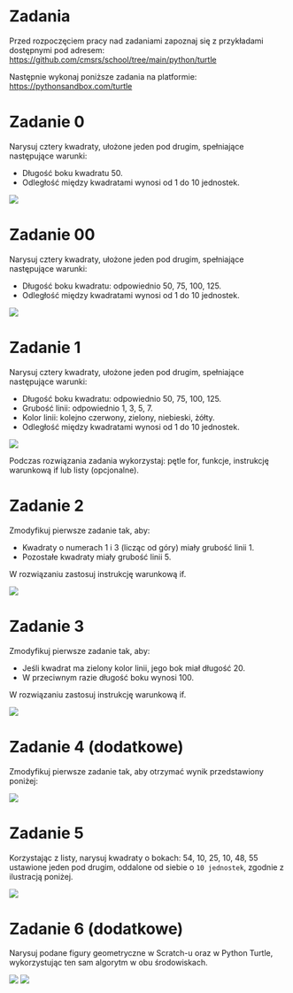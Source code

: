 # Zadania

Przed rozpoczęciem pracy nad zadaniami zapoznaj się z przykładami dostępnymi pod adresem:
https://github.com/cmsrs/school/tree/main/python/turtle

Następnie wykonaj poniższe zadania na platformie:
https://pythonsandbox.com/turtle


# Zadanie 0

Narysuj cztery kwadraty, ułożone jeden pod drugim, spełniające następujące warunki:

- Długość boku kwadratu 50.
- Odległość między kwadratami wynosi od 1 do 10 jednostek.

<img src="./img/task0.png" />


# Zadanie 00

Narysuj cztery kwadraty, ułożone jeden pod drugim, spełniające następujące warunki:

- Długość boku kwadratu: odpowiednio 50, 75, 100, 125.
- Odległość między kwadratami wynosi od 1 do 10 jednostek.

<img src="./img/task00.png" />


# Zadanie 1

Narysuj cztery kwadraty, ułożone jeden pod drugim, spełniające następujące warunki:

- Długość boku kwadratu: odpowiednio 50, 75, 100, 125.
- Grubość linii: odpowiednio 1, 3, 5, 7.
- Kolor linii: kolejno czerwony, zielony, niebieski, żółty.
- Odległość między kwadratami wynosi od 1 do 10 jednostek.

<img src="./img/task1.png" />

Podczas rozwiązania zadania wykorzystaj: pętle for, funkcje, instrukcję warunkową if lub listy (opcjonalne).


# Zadanie 2

Zmodyfikuj pierwsze zadanie tak, aby:

- Kwadraty o numerach 1 i 3 (licząc od góry) miały grubość linii 1.
- Pozostałe kwadraty miały grubość linii 5.

W rozwiązaniu zastosuj instrukcję warunkową if.

<img src="./img/task2.png" />

# Zadanie 3

Zmodyfikuj pierwsze zadanie tak, aby:

- Jeśli kwadrat ma zielony kolor linii, jego bok miał długość 20.
- W przeciwnym razie długość boku wynosi 100.

W rozwiązaniu zastosuj instrukcję warunkową if.

<img src="./img/task3.png" />

# Zadanie 4 (dodatkowe)

Zmodyfikuj pierwsze zadanie tak, aby otrzymać wynik przedstawiony poniżej:

<img src="./img/task4.png" />

# Zadanie 5

Korzystając z listy, narysuj kwadraty o bokach: 54, 10, 25, 10, 48, 55 ustawione jeden pod drugim, oddalone od siebie o ```10 jednostek```, zgodnie z ilustracją poniżej.

<img src="./img/task5.png" />

# Zadanie 6 (dodatkowe)

Narysuj podane figury geometryczne w Scratch-u oraz w Python Turtle, wykorzystując ten sam algorytm w obu środowiskach.

<img src="../../scratch/szachownica_kwadraty_przekatne.png" >

<img src="../../python/lo/recursion/task4.png" >